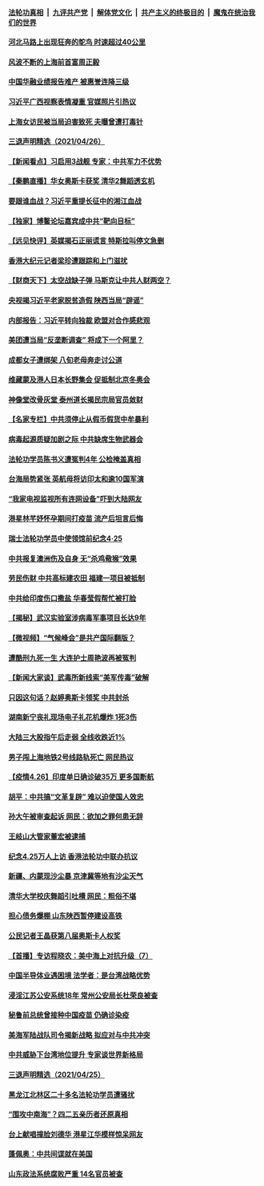 ####  [法轮功真相](../../../../basic/blob/master/README.md?t=04271432) &nbsp;|&nbsp; [九评共产党](../../../../9ping.md/blob/master/README.md?t=04271432) &nbsp;|&nbsp; [解体党文化](../../../../jtdwh.md/blob/master/README.md?t=04271432)  &nbsp;|&nbsp; [共产主义的终极目的](../../../../gczydzjmd.md/blob/master/README.md?t=04271432) &nbsp;|&nbsp; [魔鬼在统治我们的世界](../../../../mgztzwmdsj.md/blob/master/README.md?t=04271432) 


#### [河北马路上出现狂奔的鸵鸟 时速超过40公里](../pages/nsc413/n12907753.md?t=04271432) 

#### [风波不断的上海前首富周正毅](../pages/nsc413/n12906479.md?t=04271432) 

#### [中国华融业绩报告难产 被惠誉连降三级](../pages/nsc413/n12907350.md?t=04271432) 

#### [习近平广西视察表情凝重 官媒照片引热议](../pages/nsc413/n12907402.md?t=04271432) 

#### [上海女访民被当局迫害致死 夫曝曾遭打毒针](../pages/nsc413/n12907419.md?t=04271432) 

#### [三退声明精选（2021/04/26）](../pages/nsc413/n12907580.md?t=04271432) 

#### [【新闻看点】习启用3战舰 专家：中共军力不优势](../pages/nsc413/n12907174.md?t=04271432) 

#### [【秦鹏直播】华女奥斯卡获奖 清华2舞蹈透玄机](../pages/nsc413/n12907203.md?t=04271432) 

#### [要跟谁血战？习近平重提长征中的湘江血战](../pages/nsc413/n12907195.md?t=04271432) 

#### [【独家】博鳌论坛嘉宾成中共“靶向目标”](../pages/nsc413/n12896586.md?t=04271432) 

#### [【远见快评】英媒揭石正丽谎言 特斯拉叫停文急删](../pages/nsc413/n12907160.md?t=04271432) 

#### [香港大纪元记者梁珍遭跟踪和上门滋扰](../pages/nsc413/n12907267.md?t=04271432) 

#### [【财商天下】太空战缺子弹 马斯克让中共人财两空？](../pages/nsc413/n12906534.md?t=04271432) 

#### [央视揭习近平老家脱贫造假 陕西当局“辟谣”](../pages/nsc413/n12907112.md?t=04271432) 

#### [内部报告：习近平转向独裁 欧盟对合作感悲观](../pages/nsc413/n12907092.md?t=04271432) 

#### [美团遭当局“反垄断调查” 将成下一个阿里？](../pages/nsc413/n12906947.md?t=04271432) 

#### [成都女子遭绑架 八旬老母奔走讨公道](../pages/nsc413/n12906589.md?t=04271432) 

#### [维藏蒙及港人日本长野集会 促抵制北京冬奥会](../pages/nsc413/n12907045.md?t=04271432) 

#### [神像堂改骨灰堂 泰州道长揭民宗局官员敛财](../pages/nsc413/n12906939.md?t=04271432) 

#### [【名家专栏】中共须停止从假币假货中牟暴利](../pages/nsc413/n12906225.md?t=04271432) 

#### [病毒起源质疑加剧之际 中共缺席生物武器会](../pages/nsc413/n12906890.md?t=04271432) 

#### [法轮功学员陈书义遭冤判4年 公检掩盖真相](../pages/nsc413/n12895161.md?t=04271432) 

#### [台海局势紧张 英航母将访印太和逾10国军演](../pages/nsc413/n12906426.md?t=04271432) 

#### [“我家电视监视所有连网设备”吓到大陆网友](../pages/nsc413/n12906761.md?t=04271432) 

#### [港星林芊妤怀孕期间打疫苗 流产后坦言后悔](../pages/nsc413/n12906690.md?t=04271432) 

#### [瑞士法轮功学员中使领馆前纪念4‧25](../pages/nsc413/n12906574.md?t=04271432) 

#### [中共报复澳洲伤及自身 无“杀鸡儆猴”效果](../pages/nsc413/n12906465.md?t=04271432) 

#### [劳民伤财 中共高标建农田 福建一项目被抵制](../pages/nsc413/n12904481.md?t=04271432) 

#### [中共给印度伤口撒盐 华春莹假帮忙被打脸](../pages/nsc413/n12906537.md?t=04271432) 

#### [【揭秘】武汉实验室涉病毒军事项目长达9年](../pages/nsc413/n12906523.md?t=04271432) 

#### [【微视频】“气候峰会”是共产国际翻版？](../pages/nsc413/n12906282.md?t=04271432) 

#### [遭酷刑九死一生 大连护士周艳波再被冤判](../pages/nsc413/n12904002.md?t=04271432) 

#### [【新闻大家谈】武毒所新线索“美军传毒”破解](../pages/nsc413/n12906329.md?t=04271432) 

#### [只因这句话？赵婷奥斯卡领奖 中共封杀](../pages/nsc413/n12906360.md?t=04271432) 

#### [湖南新宁丧礼现场电子礼花机爆炸 1死3伤](../pages/nsc413/n12906017.md?t=04271432) 

#### [大陆三大股指午后走弱 全线收跌近1%](../pages/nsc413/n12906066.md?t=04271432) 

#### [男子闯上海地铁2号线路轨死亡 网民热议](../pages/nsc413/n12905739.md?t=04271432) 

#### [【疫情4.26】印度单日确诊破35万 更多国断航](../pages/nsc413/n12902429.md?t=04271432) 

#### [胡平：中共搞“文革复辟” 难以迫使国人效忠](../pages/nsc413/n12905760.md?t=04271432) 

#### [孙大午被审查起诉 网民：欲加之罪何患无辞](../pages/nsc413/n12905737.md?t=04271432) 

#### [王岐山大管家董宏被逮捕](../pages/nsc413/n12905604.md?t=04271432) 

#### [纪念4.25万人上访 香港法轮功中联办抗议](../pages/nsc413/n12904887.md?t=04271432) 


#### [新疆、内蒙现沙尘暴 京津冀等地有沙尘天气](../pages/nsc413/n12905188.md?t=04271432) 

#### [清华大学校庆舞蹈引吐槽 网民：粗俗不堪](../pages/nsc413/n12905352.md?t=04271432) 

#### [担心债务爆棚  山东陕西暂停建设高铁](../pages/nsc413/n12905035.md?t=04271432) 

#### [公民记者王晶获第八届奥斯卡人权奖](../pages/nsc413/n12905307.md?t=04271432) 

#### [【首播】专访程晓农：美中海上对抗升级（7）](../pages/nsc413/n12898998.md?t=04271432) 

#### [中国半导体业遇困境 法学者：是台湾战略优势](../pages/nsc413/n12905085.md?t=04271432) 

#### [浸淫江苏公安系统18年 常州公安局长杜荣良被查](../pages/nsc413/n12904907.md?t=04271432) 

#### [秘鲁前总统曾接种中国疫苗 仍确诊染疫](../pages/nsc413/n12905028.md?t=04271432) 

#### [美海军陆战队司令揭新战略 拟应对与中共冲突](../pages/nsc413/n12904684.md?t=04271432) 

#### [中共威胁下台湾地位提升 专家谈世界新格局](../pages/nsc413/n12904556.md?t=04271432) 

#### [三退声明精选（2021/04/25）](../pages/nsc413/n12905043.md?t=04271432) 

#### [黑龙江北林区二十多名法轮功学员遭骚扰](../pages/nsc413/n12901003.md?t=04271432) 

#### [“围攻中南海”？四二五亲历者还原真相](../pages/nsc413/n12887031.md?t=04271432) 

#### [台上献唱撞脸刘德华 港星江华模样惊呆网友](../pages/nsc413/n12904623.md?t=04271432) 

#### [蓬佩奥：中共间谍就在美国](../pages/nsc413/n12904554.md?t=04271432) 

#### [山东政法系统腐败严重 14名官员被查](../pages/nsc413/n12904622.md?t=04271432) 

